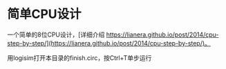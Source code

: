 # 简单CPU设计

一个简单的8位CPU设计，[详细介绍 https://lianera.github.io/post/2014/cpu-step-by-step/](https://lianera.github.io/post/2014/cpu-step-by-step/)。

用logisim打开本目录的finish.circ，按Ctrl+T单步运行
